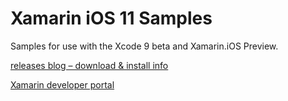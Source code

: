 Xamarin iOS 11 Samples
======================

Samples for use with the Xcode 9 beta and Xamarin.iOS Preview.

[releases blog – download & install info](https://releases.xamarin.com/preview-xcode-9-beta-6-ios-11-macos-10-13-support-preview-7/)

[Xamarin developer portal](https://developer.xamarin.com/guides/ios/platform_features/introduction-to-ios11/)
